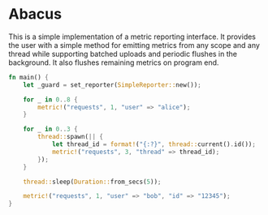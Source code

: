 # Abacus

This is a simple implementation of a metric reporting interface. It provides the
user with a simple method for emitting metrics from any scope and any thread
while supporting batched uploads and periodic flushes in the background. It also
flushes remaining metrics on program end.

```rust
fn main() {
    let _guard = set_reporter(SimpleReporter::new());

    for _ in 0..8 {
        metric!("requests", 1, "user" => "alice");
    }

    for _ in 0..3 {
        thread::spawn(|| {
            let thread_id = format!("{:?}", thread::current().id());
            metric!("requests", 3, "thread" => thread_id);
        });
    }

    thread::sleep(Duration::from_secs(5));

    metric!("requests", 1, "user" => "bob", "id" => "12345");
}
```
